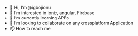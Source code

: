 - 👋 Hi, I’m @igbojionu
- 👀 I’m interested in ionic, angular, Firebase
- 🌱 I’m currently learning API's
- 💞️ I’m looking to collaborate on any crossplatform Application
- 📫 How to reach me 

<!---
igbojionu/igbojionu is a ✨ special ✨ repository because its `README.md` (this file) appears on your GitHub profile.
You can click the Preview link to take a look at your changes.
--->
